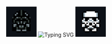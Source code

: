 <p align="center">
  <img src="assets/vader.gif" width="80"/>
  <img src="https://readme-typing-svg.demolab.com?font=Orbitron&size=35&letterSpacing=5px&pause=2000&color=F7F7F7&background=FFFFFF00&center=true&width=330&height=55&lines=Gabriel+Rios" alt="Typing SVG" />
  <img src="assets/stormtrooper.gif" width="80"/>
</p>

